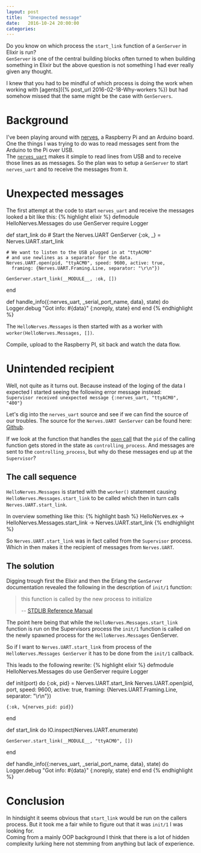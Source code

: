 ```yaml
---
layout: post
title:  "Unexpected message"
date:   2016-10-24 20:00:00
categories:
---
```

Do you know on which process the `start_link` function of a `GenServer` in Elixir is run?   
`GenServer` is one of the central building blocks often turned to when building something in Elixir but the above question is not something I had ever really given any thought.

I knew that you had to be mindful of which process is doing the work when working with [agents]({% post_url 2016-02-18-Why-workers %}) but had somehow missed that the same might be the case with `GenServers`.

# Background
I've been playing around with [nerves](http://nerves-project.org), a Raspberry Pi and an Arduino board. One the things I was trying to do was to read messages sent from the Arduino to the Pi over USB.   
The [`nerves_uart`](https://hex.pm/packages/nerves_uart) makes it simple to read lines from USB and to receive those lines as as messages. So the plan was to setup a `GenServer` to start `nerves_uart` and to receive the messages from it.

# Unexpected messages
The first attempt at the code to start `nerves_uart` and receive the messages looked a bit like this:
{% highlight elixir %}
defmodule HelloNerves.Messages do
  use GenServer
  require Logger

  def start_link do
    # Start the Nerves.UART GenServer
    {:ok, _} = Nerves.UART.start_link

    # We want to listen to the USB plugged in at "ttyACM0"
    # and use newlines as a separator for the data.
    Nerves.UART.open(pid, "ttyACM0", speed: 9600, active: true,
      framing: {Nerves.UART.Framing.Line, separator: "\r\n"})

    GenServer.start_link(__MODULE__, :ok, [])
  end

  def handle_info({:nerves_uart, _serial_port_name, data}, state) do
    Logger.debug "Got info: #{data}"
    {:noreply, state}
  end
end
{% endhighlight %}

The `HelloNerves.Messages` is then started with as a worker with  `worker(HelloNerves.Messages, [])`.

Compile, upload to the Raspberry PI, sit back and watch the data flow.

# Unintended recipient
Well, not quite as it turns out. Because instead of the loging of the data I expected I started seeing the following error message instead:   
`Supervisor received unexpected message {:nerves_uart, "ttyACM0", "400"}`


Let's dig into the `nerves_uart` source and see if we can find the source of our troubles.
The source for the `Nerves.UART GenServer` can be found here: [Github](https://github.com/nerves-project/nerves_uart/blob/8a867e7e29d1739075f2d03cea2095fcb9e65132/lib/nerves_uart.ex).

If we look at the function that handles the [`open` call](https://github.com/nerves-project/nerves_uart/blob/8a867e7e29d1739075f2d03cea2095fcb9e65132/lib/nerves_uart.ex#L295) that the `pid` of the calling function gets stored in the state as `controlling_process`. And messages are sent to the `controlling_process`, but why do these messages end up at the `Supervisor`?

## The call sequence
`HelloNerves.Messages` is started with the `worker()` statement causing  `HelloNerves.Messages.start_link` to be called which then in turn calls `Nerves.UART.start_link`.   

In overview something like this:
{% highlight bash %}
HelloNerves.ex -> HelloNerves.Messages.start_link -> Nerves.UART.start_link
{% endhighlight %}

So `Nerves.UART.start_link` was in fact called from the `Supervisor` process. Which in then makes it the recipient of messages from `Nerves.UART`.

## The solution

Digging trough first the Elixir and then the Erlang the `GenServer` documentation revealed the following in the description of `init/1` function:

> this function is called by the new process to initialize
>
> -- [STDLIB Reference Manual](http://erlang.org/doc/man/gen_server.html#Module:init-1)

The point here being that while the `HelloNerves.Messages.start_link` function is run on the Supervisors process the `init/1` function is called on the newly spawned process for the `HelloNerves.Messages` GenServer.

So if I want to `Nerves.UART.start_link` from process of the `HelloNerves.Messages GenServer` it has to be done from the `init/1` callback.

This leads to the following rewrite:
{% highlight elixir %}
defmodule HelloNerves.Messages do
  use GenServer
  require Logger

  def init(port) do
    {:ok, pid} = Nerves.UART.start_link
    Nerves.UART.open(pid, port, speed: 9600, active: true, framing: {Nerves.UART.Framing.Line, separator: "\r\n"})

    {:ok, %{nerves_pid: pid}}
  end

  def start_link do
    IO.inspect(Nerves.UART.enumerate)

    GenServer.start_link(__MODULE__, "ttyACM0", [])
  end

  def handle_info({:nerves_uart, _serial_port_name, data}, state) do
    Logger.debug "Got info: #{data}"
    {:noreply, state}
  end
end
{% endhighlight %}


# Conclusion

In hindsight it seems obvious that `start_link` would be run on the callers process. But it took me a fair while to figure out that it was `init/1` I was looking for.   
Coming from a mainly OOP background I think that there is a lot of hidden complexity lurking here not stemming from anything but lack of experience.  
